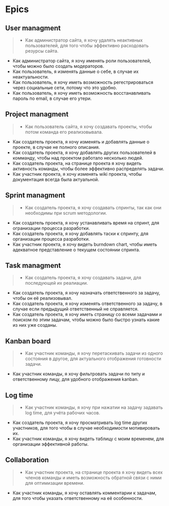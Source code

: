 # __Epics__

## User managment

> * Как администратор сайта, я хочу удалять неактивных пользователей, для того чтобы эффективно расходовать резурсы сайта.
* Как администратор сайта, я хочу именять роли пользователей, чтобы можно было создать модераторов.
* Как пользователь, я изменять данные о себе, в случае их неактуальности.
* Как пользователь, я хочу иметь возможность регестрироваться через социальные сети, потому что это удобно.
* Как пользователь, я хочу иметь возможность восстанавливать пароль по email, в случае его утери.

## Project managment

> * Как пользователь сайта, я хочу создавать проекты, чтобы потом команда его реализовывала.
* Как создатель проекта, я хочу изменять и добавлять данные о проекте, в случае не полного описания.
* Как создатель проекта, я хочу добавлять других пользователей в комманду, чтобы над проектом работало несколько людей.
* Как создатель проекта, на странице проекта я хочу видеть активность команды, чтобы более эффективно распределять задачи.
* Как участник проекта, я хочу изменять wiki проекта, чтобы документация всегда была актуальной.

## Sprint managment

> * Как создатель проекта, я хочу создавать спринты, так как они необходимы при scrum методологии.
* Как создатель проекта, я хочу устанавливать время на спринт, для огранизации процесса разработки.
* Как создатель проекта, я хочу добавлять таски к спринту, для организации процесса разработки.
* Как участник проекта, я хочу видеть burndown chart, чтобы иметь адекватное представление о текущем состоянии спринта.

## Task managment

> * Как создатель проекта, я хочу создавать задачи, для последующей их реалиации.
* Как создатель проекта, я хочу назначать ответственного за задачу, чтобы он её реализовывал.
* Как создатель проекта, я хочу изменять ответственного за задачу, в случае если предыдущий ответственный не справляется.
* Как создатель проекта, я хочу иметь страницу со всеми задачами и поиском по этим задачам, чтобы можно было быстро узнать какие из них уже созданы.

## Kanban board

> * Как участник команды, я хочу перетаскивать задачи из одного состояния в другое, для актуального отображения готовности задачи.
* Как участник команды, я хочу фильтровать задачи по типу и ответственному лицу, для удобного отображения kanban.

## Log time
> * Как участник команды, я хочу при нажатии на задачу задавать log time, для учёта рабочих часов.
* Как создатель проекта, я хочу просматривать log time других участников, для того чтобы в случае необходимости мотивировать их.
* Как участник команды, я хочу видеть таблицу с моим временем, для организации эффективной работы.

## Collaboration

> * Как участник проекта, на странице проекта я хочу видеть всех членов команды и иметь возможность обратной связи с ними для оптимизации времени.
* Как участник команды, я хочу оставлять комментарии к задачам, для того чтобы указать ответственному на её особенности.
